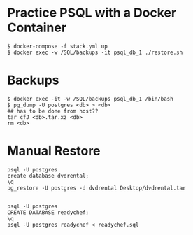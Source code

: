 # Practice PSQL with a Docker Container

```
$ docker-compose -f stack.yml up  
$ docker exec -w /SQL/backups -it psql_db_1 ./restore.sh
```
# Backups
```
$ docker exec -it -w /SQL/backups psql_db_1 /bin/bash
$ pg_dump -U postgres <db> > <db>
## has to be done from host??
tar cfJ <db>.tar.xz <db>
rm <db>
```



# Manual Restore
```
psql -U postgres  
create database dvdrental;  
\q  
pg_restore -U postgres -d dvdrental Desktop/dvdrental.tar  

 
psql -U postgres  
CREATE DATABASE readychef;  
\q  
psql -U postgres readychef < readychef.sql  
```
